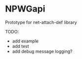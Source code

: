 # NPWGapi

Prototype for net-attach-def library


TODO:
- add example
- add test
- add debug message logging?
